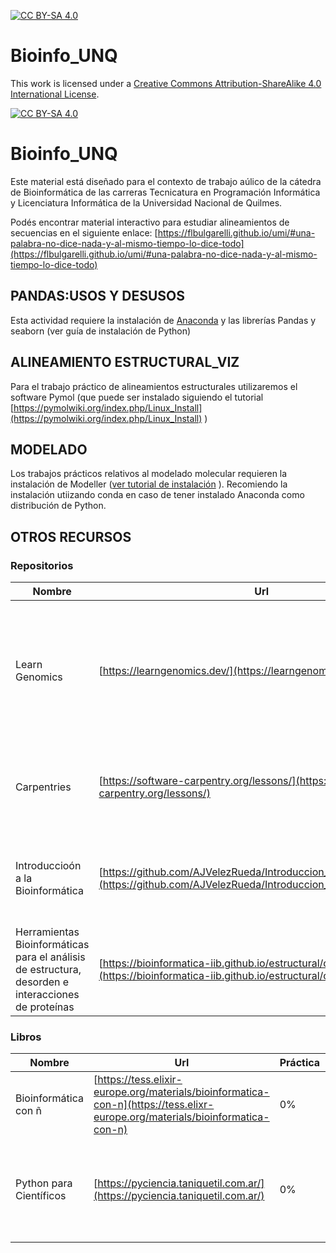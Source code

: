 
[![CC BY-SA 4.0][cc-by-sa-shield]][cc-by-sa]

# Bioinfo_UNQ

This work is licensed under a
[Creative Commons Attribution-ShareAlike 4.0 International License][cc-by-sa].

[![CC BY-SA 4.0][cc-by-sa-image]][cc-by-sa]

[cc-by-sa]: http://creativecommons.org/licenses/by-sa/4.0/
[cc-by-sa-image]: https://licensebuttons.net/l/by-sa/4.0/88x31.png
[cc-by-sa-shield]: https://img.shields.io/badge/License-CC%20BY--SA%204.0-lightgrey.svg

# Bioinfo_UNQ
Este material está diseñado para el contexto de trabajo aúlico de la cátedra de Bioinformática de las carreras Tecnicatura en Programación Informática y Licenciatura Informática de la Universidad Nacional de Quilmes. 

Podés encontrar material interactivo para estudiar alineamientos de secuencias en el siguiente enlace: [https://flbulgarelli.github.io/umi/#una-palabra-no-dice-nada-y-al-mismo-tiempo-lo-dice-todo](https://flbulgarelli.github.io/umi/#una-palabra-no-dice-nada-y-al-mismo-tiempo-lo-dice-todo)

## PANDAS:USOS Y DESUSOS
Esta actividad requiere la instalación de [Anaconda](https://www.anaconda.com/distribution/) y las librerías Pandas y seaborn (ver guía de instalación de Python)

## ALINEAMIENTO ESTRUCTURAL_VIZ 
Para el trabajo práctico de alineamientos estructurales utilizaremos el software Pymol (que puede ser instalado siguiendo el tutorial [https://pymolwiki.org/index.php/Linux_Install](https://pymolwiki.org/index.php/Linux_Install) )

## MODELADO 
Los trabajos prácticos relativos al modelado molecular requieren la instalación de Modeller ([ver tutorial de instalación](https://salilab.org/modeller/download_installation.html) ). Recomiendo la instalación utiizando conda en caso de tener instalado Anaconda como distribución de Python.

## OTROS RECURSOS
### Repositorios

| **Nombre** | **Url** | **Práctica** | **Pros** | **Contras** |
| ------------- | ------------- | ------------- | ------------- | ------------- |
|  Learn Genomics| [https://learngenomics.dev/](https://learngenomics.dev/) | 10% | De lectura rápida | En inglés, sin traducción. Práctica muy escasa, no profundiza los contenidos. Solo aborda contenidos de genómica y biología básica |
| Carpentries | [https://software-carpentry.org/lessons/](https://software-carpentry.org/lessons/) | 50 % | De lectura rápida. Bien explicado y con traducciones a muchos idiomas | Solo contenido de programación |
| Introduccioón a la Bioinformática | [https://github.com/AJVelezRueda/Introduccion_a_la_Bioinformatica](https://github.com/AJVelezRueda/Introduccion_a_la_Bioinformatica) | 50% | En español, con prácticas múltimples en diferentes temas | Contenido introductorio con foco en Bioinformática y no tanto en programación |
|Herramientas Bioinformáticas para el análisis de estructura, desorden e interacciones de proteínas| [https://bioinformatica-iib.github.io/estructural/contenidos/](https://bioinformatica-iib.github.io/estructural/contenidos/) | 50% | En español. Con teorías y prácticas detalladas | Requiere instalaciones. Solo de bioinformática estructural | Contendio variado |


### Libros

| **Nombre** | **Url** | **Práctica** | **Pros** | **Contras** |
| ------------- | ------------- | ------------- | ------------- | ------------- |
|  Bioinformática con ñ | [https://tess.elixir-europe.org/materials/bioinformatica-con-n](https://tess.elixr-europe.org/materials/bioinformatica-con-n) | 0% | Abarca múltiples temáticas en el área. En español. | Libre y Gratuito |
|  Python para Científicos | [https://pyciencia.taniquetil.com.ar/](https://pyciencia.taniquetil.com.ar/) | 0% | En español,con foco en temáticas importantes para el ámbito científico | Libre y Gratuito.  |